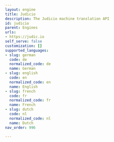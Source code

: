 ```yaml
---
layout: engine
title: Judicio
description: The Judicio machine translation API
id: judicio
parent: Engines
urls:
- https://judic.io
self_serve: false
customization: []
supported_languages:
- slug: german
  code: de
  normalized_code: de
  name: German
- slug: english
  code: en
  normalized_code: en
  name: English
- slug: french
  code: fr
  normalized_code: fr
  name: French
- slug: dutch
  code: nl
  normalized_code: nl
  name: Dutch
nav_order: 996

---
```



